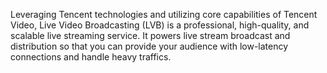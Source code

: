 ﻿Leveraging Tencent technologies and utilizing core capabilities of Tencent Video, Live Video Broadcasting (LVB) is a professional,  high-quality, and scalable live streaming service. It powers live stream broadcast and distribution so that you can provide your audience with low-latency connections and handle heavy traffics.
